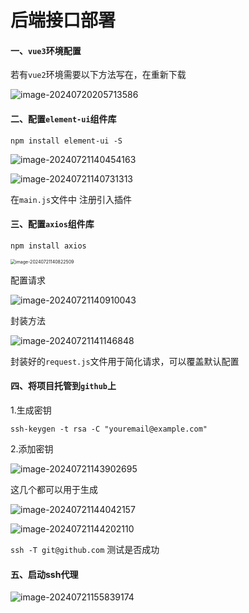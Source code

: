 # 后端接口部署

#### 一、`vue3`环境配置

若有`vue2`环境需要以下方法写在，在重新下载

![image-20240720205713586](C:\Users\USER\AppData\Roaming\Typora\typora-user-images\image-20240720205713586.png)

#### 二、配置`element-ui`组件库

`npm install element-ui -S`

![image-20240721140454163](C:\Users\USER\AppData\Roaming\Typora\typora-user-images\image-20240721140454163.png)

![image-20240721140731313](C:\Users\USER\AppData\Roaming\Typora\typora-user-images\image-20240721140731313.png)

在`main.js`文件中 注册引入插件

#### 三、配置`axios`组件库

`npm install axios`

<img src="C:\Users\USER\AppData\Roaming\Typora\typora-user-images\image-20240721140822509.png" alt="image-20240721140822509" style="zoom:50%;" />

配置请求

![image-20240721140910043](C:\Users\USER\AppData\Roaming\Typora\typora-user-images\image-20240721140910043.png)

封装方法

![image-20240721141146848](C:\Users\USER\AppData\Roaming\Typora\typora-user-images\image-20240721141146848.png)

封装好的`request.js`文件用于简化请求，可以覆盖默认配置

#### 四、将项目托管到`github`上

1.生成密钥

`ssh-keygen -t rsa -C "youremail@example.com"`

2.添加密钥

![image-20240721143902695](C:\Users\USER\AppData\Roaming\Typora\typora-user-images\image-20240721143902695.png)

这几个都可以用于生成

![image-20240721144042157](C:\Users\USER\AppData\Roaming\Typora\typora-user-images\image-20240721144042157.png)

![image-20240721144202110](C:\Users\USER\AppData\Roaming\Typora\typora-user-images\image-20240721144202110.png)

`ssh -T git@github.com`     测试是否成功

#### 五、启动ssh代理

![image-20240721155839174](C:\Users\USER\AppData\Roaming\Typora\typora-user-images\image-20240721155839174.png)